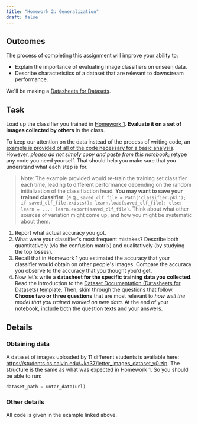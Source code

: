 ```yaml
---
title: "Homework 2: Generalization"
draft: false
---
```


## Outcomes

The process of completing this assignment will improve your ability to:

- Explain the importance of evaluating image classifiers on unseen data. <!-- TODO: could align more with this -->
- Describe characteristics of a dataset that are relevant to downstream performance.

<!-- ## Other Notes

- Describe how the concept of *distributions* applies to image data. -->

We'll be making a [Datasheets for Datasets](https://www.microsoft.com/en-us/research/project/datasheets-for-datasets/).

## Task

Load up the classifier you trained in [Homework 1](../../02data/homework/). **Evaluate it on a set of images collected by others** in the class.

To keep our attention on the data instead of the process of writing code, an [example is provided of all of the code necessary for a basic analysis](example-homework-2.html). However, *please do not simply copy and paste from this notebook*; retype any code you need yourself. That should help you make sure that you understand what each step is for.

> Note: The example provided would re-train the training set classifier each time, leading 
> to different performance depending on the random initialization of the classifiaction head. 
> **You may want to save your trained classifier**. (e.g., `saved_clf_file = Path('classifier.pkl'); if saved_clf_file.exists(): learn.load(saved_clf_file); else: learn = ...; learn.export(saved_clf_file)`.
> Think about what other sources of variation might come up, and how you might be systematic about them.

1. Report what actual accuracy you got.
2. What were your classifier's most frequent mistakes? Describe both quantitatively (via the confusion matrix) and qualitatively (by studying the top losses).
3. Recall that in Homework 1 you estimated the accuracy that your classifier would obtain on other people's images. Compare the accuracy you observe to the accuracy that you thought you'd get.
4. Now let's write a **datasheet for the specific training data you collected**. Read the introduction to the [Dataset Documentation (Datasheets for Datasets) template](https://www.microsoft.com/en-us/research/uploads/prod/2022/07/aether-datadoc-082522.pdf). Then, skim through the questions that follow. **Choose two or three questions** that are most relevant to *how well the model that you trained worked on new data*. At the end of your notebook, include both the question texts and your answers.

## Details

### Obtaining data

A dataset of images uploaded by 11 different students is available here: <https://students.cs.calvin.edu/~ka37/letter_images_dataset_v0.zip>. The structure is the same as what was expected in Homework 1. So you should be able to run:

```python
dataset_path = untar_data(url)

```

### Other details

All code is given in the example linked above.
